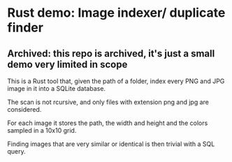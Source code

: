 # Rust demo: Image indexer/ duplicate finder

## Archived: this repo is archived, it's just a small demo very limited in scope

This is a Rust tool that, given the path of a folder, index every PNG and JPG
image in it into a SQLite database.

The scan is not rcursive, and only files with extension png and jpg are considered.

For each image it stores the path, the width and height and the colors sampled in
a 10x10 grid.

Finding images that are very similar or identical is then trivial with a SQL
query.